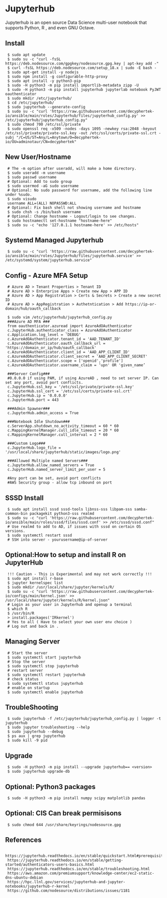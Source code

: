 Jupyterhub
=====

Jupyterhub is an open source Data Science multi-user notebook that supports Python, R , and even GNU Octave.  

Install
-------

     $ sudo apt update 
     $ sudo su -c "curl -fsSL https://deb.nodesource.com/gpgkey/nodesource.gpg.key | apt-key add -"
     $ curl -fsSL https://deb.nodesource.com/setup_18.x | sudo -E bash - 
     $ sudo apt-get install -y nodejs 
     $ sudo npm install -g configurable-http-proxy
     $ sudo apt install -y python3-pip  
     $ sudo -H python3 -m pip install importlib-metadata zipp -U
     $ sudo -H python3 -m pip install jupyterhub jupyterlab notebook PyJWT oauthenticator 
     $ sudo mkdir /etc/jupyterhub/
     $ cd /etc/jupyterhub/
     $ sudo jupyterhub --generate-config
     $ sudo su -c "curl 'https://raw.githubusercontent.com/decyphertek-io/ansible/main/roles/Jupyterhub/files/jupyterhub_config.py' >> /etc/jupyterhub/jupyterhub_config.py"
     $ sudo chmod 700 /etc/ssl/private
     $ sudo openssl req -x509 -nodes -days 1095 -newkey rsa:2048 -keyout /etc/ssl/private/private-ssl.key -out /etc/ssl/certs/private-ssl.crt -subj "/C=US/ST=Any/L=Anytown/O=decyphertek-io/OU=adminotaur/CN=decyphertek"

New User/Hostname
-----------------

     # The -m option after useradd, will make a home directory.
     $ sudo useradd -m username
     $ sudo passwd username
     # Optional: Add to sudo group
     $ sudo usermod -aG sudo username
     # Optional: No sudo password for username, add the following line under %sudo. 
     $ sudo visudo
     username ALL=(ALL) NOPASSWD:ALL
     # Optional: Fix bash shell not showing username and hostname
     $ sudo chsh -s /bin/bash username
     # Optional: Change hostname - Logout/login to see changes.
     $ sudo hostnamectl set-hostname "hostname-here"
     $ sudo su -c "echo '127.0.1.1 hostname-here' >> /etc/hosts"
  
Systemd Managed Jupyterhub
--------------------------

     $ sudo su -c "curl 'https://raw.githubusercontent.com/decyphertek-io/ansible/main/roles/Jupyterhub/files/jupyterhub.service' >> /etc/systemd/system/jupyterhub.service"
  
Config - Azure MFA Setup
------------------------

     # Azure AD > Tenant Properties > Tenant ID 
     # Azure AD > Enterprise Apps > Create new App > APP ID 
     # Azure AD > App Registration > Certs & Secrets > Create a new secret ID
     # Azure AD > AppRegistration > Authetntication > Add https://ip-or-domain/hub/oauth_callback

     $ sudo vim /etc/jupyterhub/jupyterhub_config.py   
     ###Azure AD MFA ### 
     from oauthenticator.azuread import AzureAdOAuthenticator 
     c.JupyterHub.authenticator_class = AzureAdOAuthenticator 
     c.Application.log_level = 'DEBUG' 
     c.AzureAdOAuthenticator.tenant_id = 'AAD_TENANT_ID'
     c.AzureAdOAuthenticator.oauth_callback_url = 'https://domain_or_ip/hub/oauth_callback' 
     c.AzureAdOAuthenticator.client_id = 'AAD_APP_CLIENT_ID'
     c.AzureAdOAuthenticator.client_secret = 'AAD_APP_CLIENT_SECRET'
     c.AzureAdOAuthenticator.scope = ['openid','profile']
     c.AzureAdOAuthenticator.username_claim = ‘upn' OR 'given_name’

     ###Server Config### 
     #0.0.0.0 if using PAM, if using AzureAD , need to set server IP. Can set any port, avoid port conflicts.
     c.JupyterHub.ssl_key = '/etc/ssl/private/private-ssl.key' 
     c.JupyterHub.ssl_cert = '/etc/ssl/certs/private-ssl.crt'
     c.JupyterHub.ip = '0.0.0.0' 
     c.JupyterHub.port = 443

     ###Admin Spawner### 
     c.JupyterHub.admin_access = True 

     ###Notebook Idle Shutdown### 
     c.ServerApp.shutdown_no_activity_timeout = 60 * 60
     c.MappingKernelManager.cull_idle_timeout = 20 * 60
     c.MappingKernelManager.cull_interval = 2 * 60

     ###Custom Logo###
     c.JupyterHub.logo_file = '/usr/local/share/jupyterhub/static/images/logo.png'

     ###Allowed Multiple named Servers###
     c.JupyterHub.allow_named_servers = True
     c.JupyterHub.named_server_limit_per_user = 5

     #Any port can be set, avoid port conflicts
     #AWS Security group - allow tcp inbound on port 

SSSD Install
-------------

     $ sudo apt install sssd sssd-tools libnss-sss libpam-sss samba-common-bin packagekit python3-sss realmd
     $ sudo su -c "curl 'https://raw.githubusercontent.com/decyphertek-io/ansible/main/roles/sssd/files/sssd.conf' >> /etc/sssd/sssd.conf"
     # Use realmd to add to AD, if issues with sssd on certain OS versions. 
     $ sudo systemctl restart sssd 
     # SSH into server - yourusername@ip-of-server

Optional:How to setup and install R on JupyterHub
----------------------------------------
    
     !!! Caution - This is Experimental and may not work correctly !!!
     $ sudo apt install r-base
     $ jupyter kernelspec list
     $ sudo mkdir /usr/local/share/jupyter/kernels/R/
     $ sudo su -c "curl 'https://raw.githubusercontent.com/decyphertek-io/configs/main/kernel.json' >> /usr/local/share/jupyter/kernels/R/kernel.json"
     # Login as your user in Jupyterhub and openup a terminal
     $ which R
     $ /usr/bin/R
     > install.packages('IRkernel')
     # Yes to all ( Have to select your own user env choice ) 
     # Log out and back in . 
 
Managing Server
---------------

     # Start the server
     $ sudo systemctl start jupyterhub
     # Stop the server
     $ sudo systemctl stop jupyterhub
     # restart server
     $ sudo systemctl restart jupyterhub
     # check status
     $ sudo systemctl status jupyterhub
     # enable on startup
     $ sudo systemctl enable jupyterhub

TroubleShooting
---------------

     $ sudo jupyterhub -f /etc/jupyterhub/jupyterhub_config.py | logger -t jupyterhub
     $ sudo jupyter troubleshooting --help
     $ sudo jupyterhub --debug
     $ ps aux | grep jupyterhub
     $ sudo kill -9 pid

Upgrade
-------

     $ sudo -H python3 -m pip install --upgrade jupyterhub== <version> 
     $ sudo jupyterhub upgrade-db
     
Optional: Python3 packages
--------------------------

     $ sudo -H python3 -m pip install numpy scipy matplotlib pandas

Optional: CIS Can break permisisons
------------------------------------

     $ sudo chmod 644 /usr/share/keyrings/nodesource.gpg
     

References
-----------

     https://jupyterhub.readthedocs.io/en/stable/quickstart.html#prerequisites
     https://jupyterhub.readthedocs.io/en/stable/getting-started/authenticators-users-basics.html
     https://jupyterhub.readthedocs.io/en/stable/troubleshooting.html
     https://aws.amazon.com/premiumsupport/knowledge-center/ec2-static-dns-ubuntu-debian
     https://hpc.llnl.gov/services/jupyterhub-and-jupyter-notebooks/jupyterhub-r-kernel
     https://github.com/nodesource/distributions/issues/1181

